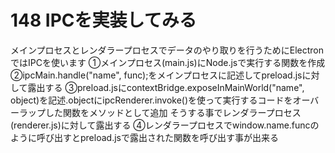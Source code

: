 # 148 IPCを実装してみる
メインプロセスとレンダラープロセスでデータのやり取りを行うためにElectronではIPCを使います
①メインプロセス(main.js)にNode.jsで実行する関数を作成
②ipcMain.handle("name", func);をメインプロセスに記述してpreload.jsに対して露出する
③preload.jsにcontextBridge.exposeInMainWorld("name", object)を記述.objectにipcRenderer.invoke()を使って実行するコードをオーバーラップした関数をメソッドとして追加
そうする事でレンダラープロセス(renderer.js)に対して露出する
④レンダラープロセスでwindow.name.funcのように呼び出すとpreload.jsで露出された関数を呼び出す事が出来る